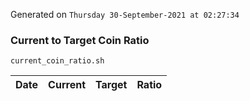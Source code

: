 Generated on `Thursday 30-September-2021 at 02:27:34`

### Current to Target Coin Ratio
`current_coin_ratio.sh`

Date|Current|Target|Ratio
---|---|---|---
